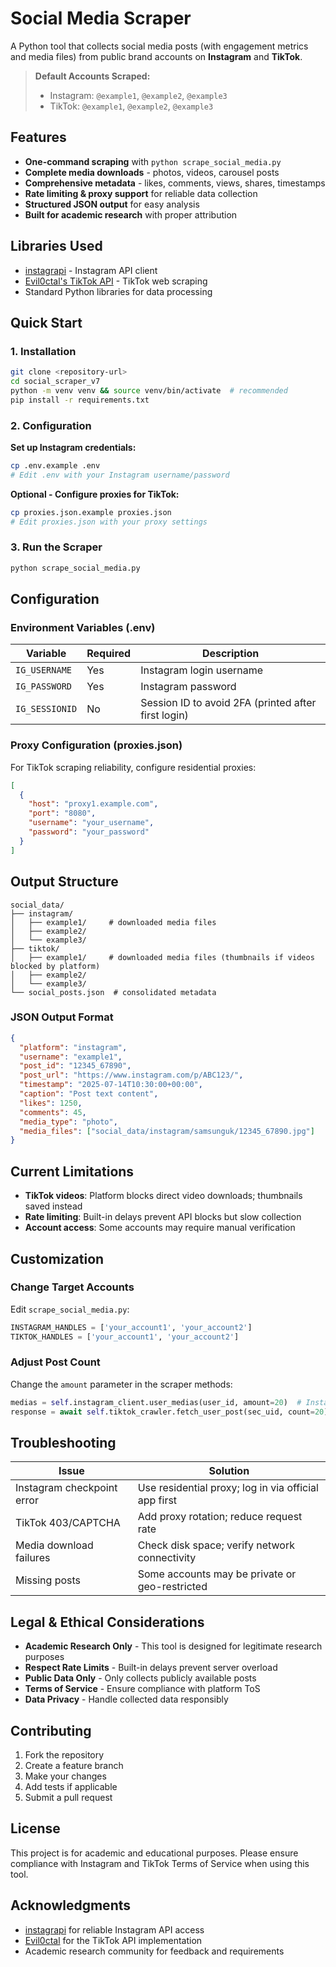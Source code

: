 # Social Media Scraper

A Python tool that collects social media posts (with engagement metrics and media files) from public brand accounts on **Instagram** and **TikTok**.

> **Default Accounts Scraped:**
> - Instagram: `@example1`, `@example2`, `@example3`  
> - TikTok: `@example1`, `@example2`, `@example3`  

## Features

- **One-command scraping** with `python scrape_social_media.py`
- **Complete media downloads** - photos, videos, carousel posts
- **Comprehensive metadata** - likes, comments, views, shares, timestamps
- **Rate limiting & proxy support** for reliable data collection
- **Structured JSON output** for easy analysis
- **Built for academic research** with proper attribution

## Libraries Used

- [instagrapi](https://github.com/subzeroid/instagrapi) - Instagram API client
- [Evil0ctal's TikTok API](https://github.com/Evil0ctal/Douyin_TikTok_Download_API) - TikTok web scraping
- Standard Python libraries for data processing

## Quick Start

### 1. Installation

```bash
git clone <repository-url>
cd social_scraper_v7
python -m venv venv && source venv/bin/activate  # recommended
pip install -r requirements.txt
```

### 2. Configuration

**Set up Instagram credentials:**
```bash
cp .env.example .env
# Edit .env with your Instagram username/password
```

**Optional - Configure proxies for TikTok:**
```bash
cp proxies.json.example proxies.json
# Edit proxies.json with your proxy settings
```

### 3. Run the Scraper

```bash
python scrape_social_media.py
```

## Configuration

### Environment Variables (.env)

| Variable | Required | Description |
|----------|----------|-------------|
| `IG_USERNAME` | Yes | Instagram login username |
| `IG_PASSWORD` | Yes | Instagram password |
| `IG_SESSIONID` | No | Session ID to avoid 2FA (printed after first login) |

### Proxy Configuration (proxies.json)

For TikTok scraping reliability, configure residential proxies:

```json
[
  {
    "host": "proxy1.example.com",
    "port": "8080", 
    "username": "your_username",
    "password": "your_password"
  }
]
```

## Output Structure

```
social_data/
├── instagram/
│   ├── example1/     # downloaded media files
│   ├── example2/
│   └── example3/
├── tiktok/
│   ├── example1/     # downloaded media files (thumbnails if videos blocked by platform)
│   ├── example2/
│   └── example3/
└── social_posts.json  # consolidated metadata
```

### JSON Output Format

```json
{
  "platform": "instagram",
  "username": "example1",
  "post_id": "12345_67890",
  "post_url": "https://www.instagram.com/p/ABC123/",
  "timestamp": "2025-07-14T10:30:00+00:00",
  "caption": "Post text content",
  "likes": 1250,
  "comments": 45,
  "media_type": "photo",
  "media_files": ["social_data/instagram/samsunguk/12345_67890.jpg"]
}
```

## Current Limitations

- **TikTok videos**: Platform blocks direct video downloads; thumbnails saved instead
- **Rate limiting**: Built-in delays prevent API blocks but slow collection
- **Account access**: Some accounts may require manual verification

## Customization

### Change Target Accounts

Edit `scrape_social_media.py`:

```python
INSTAGRAM_HANDLES = ['your_account1', 'your_account2']
TIKTOK_HANDLES = ['your_account1', 'your_account2']
```

### Adjust Post Count

Change the `amount` parameter in the scraper methods:

```python
medias = self.instagram_client.user_medias(user_id, amount=20)  # Instagram
response = await self.tiktok_crawler.fetch_user_post(sec_uid, count=20)  # TikTok
```

## Troubleshooting

| Issue | Solution |
|-------|----------|
| Instagram checkpoint error | Use residential proxy; log in via official app first |
| TikTok 403/CAPTCHA | Add proxy rotation; reduce request rate |
| Media download failures | Check disk space; verify network connectivity |
| Missing posts | Some accounts may be private or geo-restricted |

## Legal & Ethical Considerations

- **Academic Research Only** - This tool is designed for legitimate research purposes
- **Respect Rate Limits** - Built-in delays prevent server overload
- **Public Data Only** - Only collects publicly available posts
- **Terms of Service** - Ensure compliance with platform ToS
- **Data Privacy** - Handle collected data responsibly

## Contributing

1. Fork the repository
2. Create a feature branch
3. Make your changes
4. Add tests if applicable
5. Submit a pull request

## License

This project is for academic and educational purposes. Please ensure compliance with Instagram and TikTok Terms of Service when using this tool.

## Acknowledgments

- [instagrapi](https://github.com/subzeroid/instagrapi) for reliable Instagram API access
- [Evil0ctal](https://github.com/Evil0ctal) for the TikTok API implementation
- Academic research community for feedback and requirements
